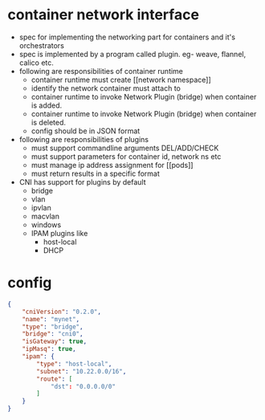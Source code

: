 # container network interface
- spec for implementing the networking part for containers and it's orchestrators
- spec is implemented by a program called plugin. eg- weave, flannel, calico etc.
- following are responsibilities of container runtime
	- container runtime must create [[network namespace]]
	- identify the network container must attach to
	- container runtime to invoke Network Plugin (bridge) when container is added.
	- container runtime to invoke Network Plugin (bridge) when container is deleted.
	- config should be in JSON format
- following are responsibilities of plugins
	- must support commandline arguments DEL/ADD/CHECK
	- must support parameters for container id, network ns etc
	- must manage ip address assignment for [[pods]] 
	- must return results in a specific format
- CNI has support for plugins by default
	- bridge
	- vlan
	- ipvlan
	- macvlan
	- windows
	- IPAM plugins like
		- host-local
		- DHCP

# config
```JSON
{
	"cniVersion": "0.2.0",
	"name": "mynet",
	"type": "bridge",
	"bridge": "cni0",
	"isGateway": true,
	"ipMasq": true,
	"ipam": {
		"type": "host-local",
		"subnet": "10.22.0.0/16",
		"route": [
			"dst": "0.0.0.0/0"
		]
	}
}
```